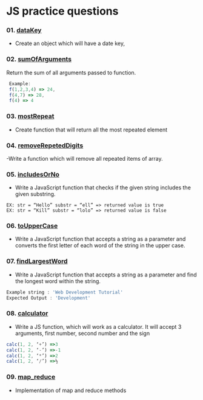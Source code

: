 # JS practice questions

### 01. [dataKey](dataKey.js)

- Create an object which will have a date key,

### 02. [sumOfArguments](sumOfArguments.js)

Return the sum of all arguments passed to function.

```js
 Example:
 f(1,2,3,4) => 24,
 f(4,7) => 28,
 f(4) => 4
```

### 03. [mostRepeat](mostRepeat.js)

- Create function that will return all the most repeated element

### 04. [removeRepetedDigits](removeRepetedDigits.js)

-Write a function which will remove all repeated items of array.

### 05. [includesOrNo](includesOrNo.js)

- Write a JavaScript function that checks if the given string includes the given substring.

```JS
EX: str = “Hello” substr = “ell” => returned value is true
EX: str = “Kill” substr = “lolo” => returned value is false
```

### 06. [toUpperCase](toUpperCase.js)

- Write a JavaScript function that accepts a string as a parameter and converts the first letter of each word of the string in the upper case.

### 07. [findLargestWord](findLargestWord.js)

- Write a JavaScript function that accepts a string as a parameter and find the longest word within the string.

```js
Example string : 'Web Development Tutorial'
Expected Output : 'Development'

```

### 08. [calculator](calculator.js)

- Write a JS function, which will work as a calculator.
  It will accept 3 arguments, first number, second number and the sign

```js
calc(1, 2, ‘+’) =>3
calc(1, 2, ‘-’) =>-1
calc(1, 2, ‘*’) =>2
calc(1, 2, ‘/’) =>½
```

### 09. [map_reduce](map_reduce.js)

- Implementation of map and reduce methods
